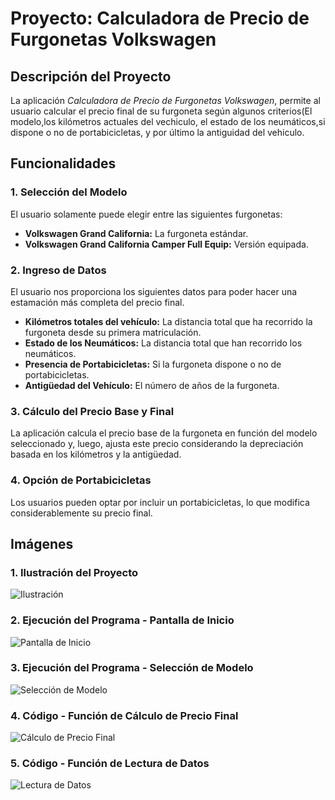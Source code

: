 # Proyecto: Calculadora de Precio de Furgonetas Volkswagen

## Descripción del Proyecto
  La aplicación *Calculadora de Precio de Furgonetas Volkswagen*, permite al usuario calcular el precio final de su furgoneta según algunos criterios(El modelo,los kilómetros actuales del vechiculo, el estado de los neumáticos,si dispone o no de portabicicletas, y por último la antiguidad del vehiculo.
  
## Funcionalidades

### 1. Selección del Modelo
El usuario solamente puede elegir entre las siguientes furgonetas:
- **Volkswagen Grand California:** La furgoneta estándar.
- **Volkswagen Grand California Camper Full Equip:** Versión equipada.

### 2. Ingreso de Datos
El usuario nos proporciona los siguientes datos para poder hacer una estamación más completa del precio final.
- **Kilómetros totales del vehículo:** La distancia total que ha recorrido la furgoneta desde su primera matriculación.
- **Estado de los Neumáticos:** La distancia total que han recorrido los neumáticos.
- **Presencia de Portabicicletas:** Si la furgoneta dispone o no de portabicicletas.
- **Antigüedad del Vehículo:** El número de años de la furgoneta.

### 3. Cálculo del Precio Base y Final
La aplicación calcula el precio base de la furgoneta en función del modelo seleccionado y, luego, ajusta este precio considerando la depreciación basada en los kilómetros y la antigüedad.

### 4. Opción de Portabicicletas
Los usuarios pueden optar por incluir un portabicicletas, lo que modifica considerablemente su precio final.

## Imágenes

### 1. Ilustración del Proyecto
![Ilustración](![imagenIlustrativa](https://github.com/Thalia2603/exercici5VWAcabat/assets/153110473/ee27f8be-aaa2-4bf4-81cb-d5703f9ecd3d)
)

### 2. Ejecución del Programa - Pantalla de Inicio
![Pantalla de Inicio](link_a_la_imagen_ejecucion_1)

### 3. Ejecución del Programa - Selección de Modelo
![Selección de Modelo](link_a_la_imagen_ejecucion_2)

### 4. Código - Función de Cálculo de Precio Final
![Cálculo de Precio Final](link_a_la_imagen_codigo_1)

### 5. Código - Función de Lectura de Datos
![Lectura de Datos](link_a_la_imagen_codigo_2)
